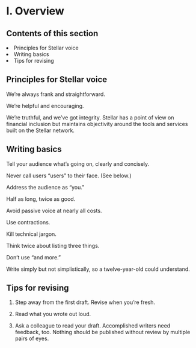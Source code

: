 <h1>I. Overview</h1>

<h2>Contents of this section</h2>
  <li>Principles for Stellar voice</li>
  <li>Writing basics</li>
  <li>Tips for revising</li>

<h2>Principles for Stellar voice</h2>

We’re always frank and straightforward.

We’re helpful and encouraging.

We’re truthful, and we’ve got integrity. Stellar has a point of view on financial inclusion but maintains objectivity around the tools and services built on the Stellar network. 

<h2>Writing basics</h2>

Tell your audience what’s going on, clearly and concisely.

Never call users “users” to their face. (See below.)

Address the audience as “you.” 

Half as long, twice as good.

Avoid passive voice at nearly all costs.

Use contractions.

Kill technical jargon.

Think twice about listing three things.

Don’t use “and more.”

Write simply but not simplistically, so a twelve-year-old could understand.

<h2>Tips for revising</h2>

1. Step away from the first draft. Revise when you’re fresh.

2. Read what you wrote out loud.

3. Ask a colleague to read your draft. Accomplished writers need feedback, too. Nothing should be published without review by multiple pairs of eyes.
